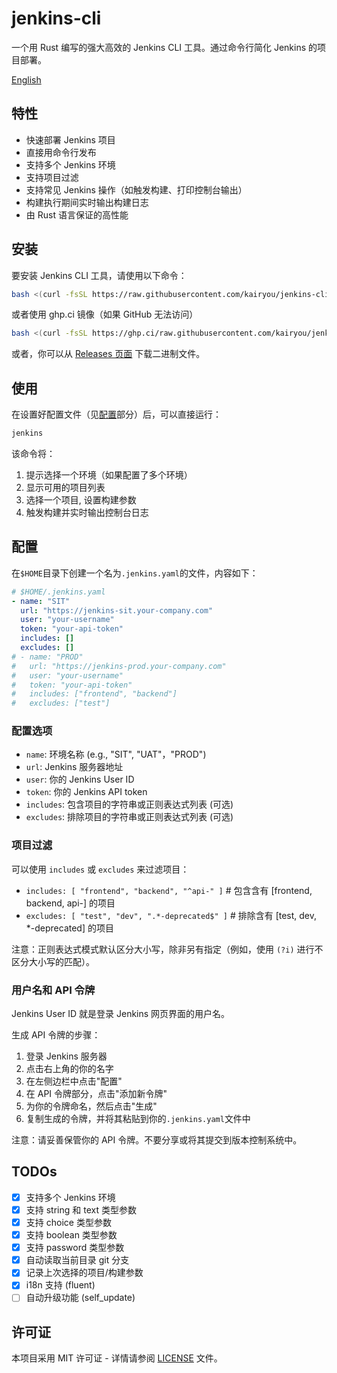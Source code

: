 # jenkins-cli

一个用 Rust 编写的强大高效的 Jenkins CLI 工具。通过命令行简化 Jenkins 的项目部署。

[English](README.md)

## 特性

- 快速部署 Jenkins 项目
- 直接用命令行发布
- 支持多个 Jenkins 环境
- 支持项目过滤
- 支持常见 Jenkins 操作（如触发构建、打印控制台输出）
- 构建执行期间实时输出构建日志
- 由 Rust 语言保证的高性能

## 安装

要安装 Jenkins CLI 工具，请使用以下命令：

```bash
bash <(curl -fsSL https://raw.githubusercontent.com/kairyou/jenkins-cli/main/scripts/install.sh)
```

或者使用 ghp.ci 镜像（如果 GitHub 无法访问）

```bash
bash <(curl -fsSL https://ghp.ci/raw.githubusercontent.com/kairyou/jenkins-cli/main/scripts/install.sh)
```

或者，你可以从 [Releases 页面](https://github.com/kairyou/jenkins-cli/releases) 下载二进制文件。

## 使用

在设置好配置文件（见[配置](#configuration)部分）后，可以直接运行：

```bash
jenkins
```

该命令将：

1. 提示选择一个环境（如果配置了多个环境）
2. 显示可用的项目列表
3. 选择一个项目, 设置构建参数
4. 触发构建并实时输出控制台日志

## 配置

在`$HOME`目录下创建一个名为`.jenkins.yaml`的文件，内容如下：

```yaml
# $HOME/.jenkins.yaml
- name: "SIT"
  url: "https://jenkins-sit.your-company.com"
  user: "your-username"
  token: "your-api-token"
  includes: []
  excludes: []
# - name: "PROD"
#   url: "https://jenkins-prod.your-company.com"
#   user: "your-username"
#   token: "your-api-token"
#   includes: ["frontend", "backend"]
#   excludes: ["test"]
```

### 配置选项

- `name`: 环境名称 (e.g., "SIT", "UAT"，"PROD")
- `url`: Jenkins 服务器地址
- `user`: 你的 Jenkins User ID
- `token`: 你的 Jenkins API token
- `includes`: 包含项目的字符串或正则表达式列表 (可选)
- `excludes`: 排除项目的字符串或正则表达式列表 (可选)

### 项目过滤

可以使用 `includes` 或 `excludes` 来过滤项目：

- `includes: [ "frontend", "backend", "^api-" ]` # 包含含有 [frontend, backend, api-] 的项目
- `excludes: [ "test", "dev", ".*-deprecated$" ]` # 排除含有 [test, dev, *-deprecated] 的项目

注意：正则表达式模式默认区分大小写，除非另有指定（例如，使用 `(?i)` 进行不区分大小写的匹配）。

### 用户名和 API 令牌

Jenkins User ID 就是登录 Jenkins 网页界面的用户名。

生成 API 令牌的步骤：

1. 登录 Jenkins 服务器
2. 点击右上角的你的名字
3. 在左侧边栏中点击"配置"
4. 在 API 令牌部分，点击"添加新令牌"
5. 为你的令牌命名，然后点击"生成"
6. 复制生成的令牌，并将其粘贴到你的`.jenkins.yaml`文件中

注意：请妥善保管你的 API 令牌。不要分享或将其提交到版本控制系统中。

## TODOs

- [x] 支持多个 Jenkins 环境
- [x] 支持 string 和 text 类型参数
- [x] 支持 choice 类型参数
- [x] 支持 boolean 类型参数
- [x] 支持 password 类型参数
- [x] 自动读取当前目录 git 分支
- [x] 记录上次选择的项目/构建参数
- [x] i18n 支持 (fluent)
- [ ] 自动升级功能 (self_update)

## 许可证

本项目采用 MIT 许可证 - 详情请参阅 [LICENSE](LICENSE) 文件。
